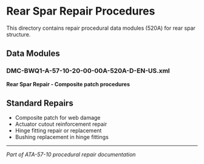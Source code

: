 # Rear Spar Repair Procedures

This directory contains repair procedural data modules (520A) for rear spar structure.

## Data Modules

### DMC-BWQ1-A-57-10-20-00-00A-520A-D-EN-US.xml
**Rear Spar Repair - Composite patch procedures**

## Standard Repairs

- Composite patch for web damage
- Actuator cutout reinforcement repair
- Hinge fitting repair or replacement
- Bushing replacement in hinge fittings

---

*Part of ATA-57-10 procedural repair documentation*
